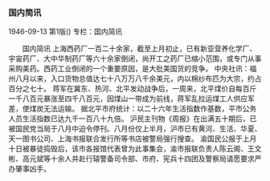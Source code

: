 ### 国内简讯

1946-09-13
第1版()
专栏：国内简讯

　　国内简讯
    上海西药厂一百二十余家，截至上月初止，已有新亚营养化学厂、宇宙药厂、大中华制药厂等六十余家倒闭，尚开工之药厂已缩小范围，或专门从事采购美药。西药工业倒闭的一个重要原因，是大批美国货的竞争。
    中央社讯：福州八月以来，入口货物总值达七十八万万八千余美元，内以棉纱布匹为大宗，约占百分之七十。
    蒋军在冀东、热河、北平发动战争后，一周来，北平煤价自每百斤一千八百元暴涨至四千八百元，因煤山一带成为前线，蒋军乱拉运煤工人供应军差，使煤炭无法运输。
    据北平市府统计：以二十六年生活指数作基数，平市公务人员生活指数已达九千一百八十九倍。
    沪民主刊物《周报》在出满五十期后，已被国民党当局于八月中迫令停刊。八月份仅上半月，沪市已有黄河、生活、华夏、天一图书公司、上海书报联合发行所等书店被警局强行搜查。
    渝国民公报于上月十日被暴徒捣毁后，该市各报馆代表曾为此事集会，渝市报联负责人陈云阁、王文彬、高元斌等十余人并赴行辕警备司令部、市府、宪兵十四团及警察局请愿要求严办肇事凶手。
